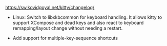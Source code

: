 https://sw.kovidgoyal.net/kitty/changelog/
-   Linux: Switch to libxkbcommon for keyboard handling. It allows kitty to support XCompose and dead keys and also react to keyboard remapping/layout change without needing a restart.
    
-   Add support for multiple-key-sequence shortcuts